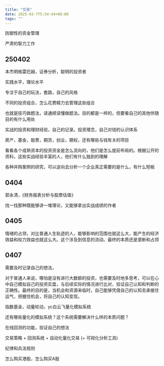```yaml
---
title: "交易"
date: 2025-03-7T5:54:44+08:00
tags: ""
---
```


防御性的资金管理

严肃的智力工作

## 250402

本杰明格雷厄姆，证券分析，聪明的投资者

实践水平，理论水平

专注于自己的玩法，套路，自己的风格

不同的投资组合，怎么花费精力去管理这些组合

也就是技巧做题法，读通顺读懂做题法。目的都是一样的，但要看自己的其他伴随目的有什么用处

实战的投资和理财经验，自己的记录。投资理念，自己对钱的认识体系

房产，基金，股票，期货，创业，期权，还有哪些与钱有关的项目

看看各个成熟资本的投资资金是怎么流向的，他们是怎么提前布局的。根据公开的资料，这些实战经验丰富的人，他们有什么独到的理解

各种并购案例的研究，可以逆向去分析一个企业真正需要的是什么，有什么短板

## 0404

郭永清，《财务报表分析与股票估值》

找一找那种既能够讲一堆理论，又能够拿出实战成绩的作者

## 0405

情绪的占领，对比普通人生轨迹的人，能够影响的范围也就这么大，能产生的经济效益和权力效益也就这么大。这个涉及到信息的流动。最终的本质还是垄断和占领

## 0407

需要及时记录自己的想法，

对于普通人来说，哪怕是没有进行大数额的投资，也需要及时地多思考，可以在心中自己模拟自己的投资实盘，与后续实际的情况进行比对，验证自己认知和判断的正确性。最终的目的是，当机会和资源来临时，自己能够凭借自己的认知去承接住运气，把握住机会，将自己的认知变现。

指数基金，动量轮动，yc白云飞量化模拟系统

还有哪些量化的模拟系统？这个系统需要解决什么样的本质问题？

在线回测的功能，验证自己的想法

交易策略 + 回测系统 + 自动化量化交易 (+ 可视化分析工具)

纪律和兵法规则

怎么购买港股，怎么购买A股